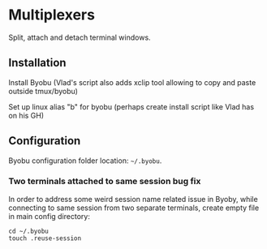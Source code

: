 # Multiplexers

Split, attach and detach terminal windows. 

## Installation
Install Byobu (Vlad's script also adds xclip tool allowing to copy and paste outside tmux/byobu)

Set up linux alias "b" for byobu (perhaps create install script like Vlad has on his GH)

## Configuration
Byobu configuration folder location: `~/.byobu`.


### Two terminals attached to same session bug fix
In order to address some weird session name related issue in Byoby, while connecting to same session from two separate terminals, create empty file in main config directory:

```
cd ~/.byobu
touch .reuse-session
```